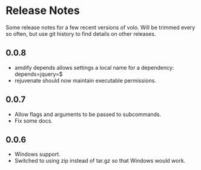 # Release Notes

Some release notes for a few recent versions of volo. Will be trimmed every so
often, but use git history to find details on other releases.

## 0.0.8

* amdify depends allows settings a local name for a dependency: depends=jquery=$
* rejuvenate should now maintain executable permissions.

## 0.0.7

* Allow flags and arguments to be passed to subcommands.
* Fix some docs.

## 0.0.6

* Windows support.
* Switched to using zip instead of tar.gz so that Windows would work.
